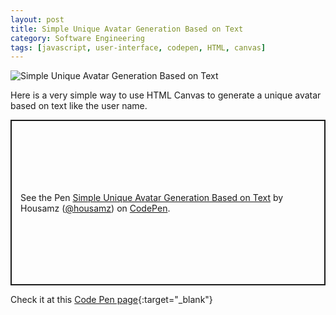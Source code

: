 ```yaml
---
layout: post
title: Simple Unique Avatar Generation Based on Text
category: Software Engineering
tags: [javascript, user-interface, codepen, HTML, canvas]
---
```


![Simple Unique Avatar Generation Based on Text]({{site.images_url}}2020/04/unique-avatar.png)

Here is a very simple way to use HTML Canvas to generate a unique avatar based on text like the user name.

<p class="codepen" data-height="265" data-theme-id="light" data-default-tab="result" data-user="housamz" data-slug-hash="xxGJVRO" style="height: 265px; box-sizing: border-box; display: flex; align-items: center; justify-content: center; border: 2px solid; margin: 1em 0; padding: 1em;" data-pen-title="Simple Unique Avatar Generation Based on Text">
  <span>See the Pen <a href="https://codepen.io/housamz/pen/xxGJVRO">
  Simple Unique Avatar Generation Based on Text</a> by Housamz (<a href="https://codepen.io/housamz">@housamz</a>)
  on <a href="https://codepen.io">CodePen</a>.</span>
</p>
<script async src="https://static.codepen.io/assets/embed/ei.js"></script>

Check it at this [Code Pen page](https://codepen.io/housamz/pen/xxGJVRO){:target="_blank"}